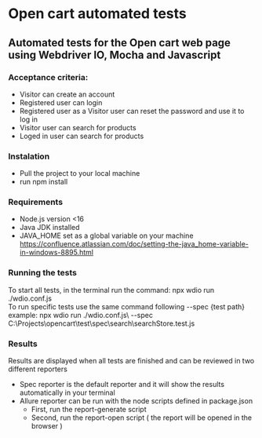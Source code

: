 # Open cart automated tests
## Automated tests for the Open cart web page using Webdriver IO, Mocha and Javascript
### Acceptance criteria:
- Visitor can create an account
- Registered user can login
- Registered user as a Visitor user can reset the password and use it to log in
- Visitor user can search for products
- Loged in user can search for products
### Instalation
- Pull the project to your local machine
- run npm install
### Requirements
- Node.js version <16
- Java JDK installed
- JAVA_HOME set as a global variable on your machine https://confluence.atlassian.com/doc/setting-the-java_home-variable-in-windows-8895.html
### Running the tests
To start all tests, in the terminal run the command: npx wdio run ./wdio.conf.js\
To run specific tests use the same command following --spec {test path}    
example: npx wdio run ./wdio.conf.js\ --spec C:\Projects\opencart\test\spec\search\searchStore.test.js  
### Results  
 Results are displayed when all tests are finished and can be reviewed in two different reporters  
- Spec reporter is the default reporter and it will show the results automatically in your terminal  
- Allure reporter can be run with the node scripts defined in package.json  
    - First, run the report-generate script
    - Second, run the report-open script ( the report will be opened in the browser )